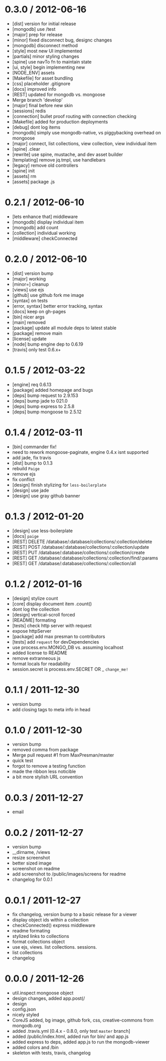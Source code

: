 
0.3.0 / 2012-06-16 
==================

  * [dist] version for initial release
  * [mongodb] use /test
  * [major] prep for release
  * [minor] fixed disconnect bug, designc changes
  * [mongodb] disconnect method
  * [style] most new UI implemented
  * [partials] minor styling changes
  * [spine] use navTo fn to maintain state
  * [ui, style] begin implementing new
  * [NODE_ENV] assets
  * [Makefile] for asset bundling
  * [css] placeholder .gitignore
  * [docs] improved info
  * [REST] updated for mongodb vs. mongoose
  * Merge branch 'develop'
  * [major] final before new skin
  * [sessions] redis
  * [connection] bullet proof routing with connection checking
  * [Makefile] added for production deployments
  * [debug] dont log items
  * [mongodb] simply use mongodb-native, vs piggybacking overhead on mongoose
  * [major] connect, list collections, view collection, view individual item
  * [spine] .clear
  * [rewrite] use spine, mustache, and dev asset builder
  * [templating] remove jq.tmpl, use handlebars
  * [legacy] remove old controllers
  * [spine] init
  * [assets] rm
  * [assets] package .js

0.2.1 / 2012-06-10 
==================

  * [lets enhance that] middleware
  * [mongodb] display individual item
  * [mongodb] add count
  * [collection] individual working
  * [middleware] checkConnected

0.2.0 / 2012-06-10 
==================

  * [dist] version bump
  * [major] working
  * [minor=] cleanup
  * [views] use ejs
  * [github] use github fork me image
  * [syntax] on tests
  * [error, syntax] better error tracking, syntax
  * [docs] keep on gh-pages
  * [bin] nicer args
  * [main] removed
  * [package] update all module deps to latest stable
  * [package] remove main
  * [license] update
  * [node] bump engine dep to 0.6.19
  * [travis] only test 0.6.x+

0.1.5 / 2012-03-22 
==================

  * [engine] req 0.6.13
  * [package] added homepage and bugs
  * [deps] bump request to 2.9.153
  * [deps] bump jade to 021.0
  * [deps] bump express to 2.5.8
  * [deps] bump mongoose to 2.5.12

0.1.4 / 2012-03-11 
==================

  * [bin] commander fix!
  * need to rework mongoose-paginate, engine 0.4.x isnt supported
  * add jade, fix travis
  * [dist] bump to 0.1.3
  * rebuild `Paige`
  * remove ejs
  * fix conflict
  * [design] finish stylizing for `less-boilerplate`
  * [design] use jade
  * [design] use gray github banner

0.1.3 / 2012-01-20 
==================

  * [design] use less-boilerplate
  * [docs] `paige`
  * [REST] DELETE /database/:database/collections/:collection/delete
  * [REST] POST /database/:database/collections/:collection/update
  * [REST] PUT /database/:database/collections/:collection/create
  * [REST] GET /database/:database/collections/:collection/find/:params
  * [REST] GET /database/:database/collections/:collection/all

0.1.2 / 2012-01-16 
==================

  * [design] stylize count
  * [core] display document item .count()
  * dont log the collection
  * [design] vertical-scroll forced
  * [README] formating
  * [tests] check http server with request
  * expose httpServer
  * [package] add max presman to contributors
  * [tests] add `request` for devDependencies
  * use process.env.MONGO_DB vs. assuming localhost
  * added license to README
  * remove extranneous js
  * format locals for readability
  * session.secret is process.env.SECRET OR _ `change_me!`

0.1.1 / 2011-12-30 
==================

  * version bump
  * add closing tags to meta info in head
 

0.1.0 / 2011-12-30 
==================

  * version bump
  * removed comma from package
  * Merge pull request #1 from MaxPresman/master
  * quick test
  * forgot to remove a testing function
  * made the ribbon less noticible
  * a bit more stylish URL convention

0.0.3 / 2011-12-27 
==================

  * email

0.0.2 / 2011-12-27 
==================

  * version bump
  * __dirname, /views
  * resize screenshot
  * better sized image
  * screenshot on readme
  * add screenshot to /public/images/screens for readme
  * changelog for 0.0.1

0.0.1 / 2011-12-27 
==================

  * fix changelog, version bump to a basic release for a viewer
  * display object ids within a collection
  * checkConnected() express middleware
  * readme formating
  * stylized links to collections
  * format collections object
  * use ejs, views. list collections. sessions.
  * list collections
  * changelog

0.0.0 / 2011-12-26 
==================

  * util.inspect mongoose object
  * design changes, added app.post(/
  * design
  * config.json
  * nicely styled
  * CoreJS added, bg image, github fork, css, creative-commons from mongodb.org
  * added .travis.yml [0.4.x - 0.8.0, only test `master` branch]
  * added /public/index.html, added run for bin/ and app.js
  * added express to deps, added app.js to run the mongodb-viewer
  * added colors and /bin
  * skeleton with tests, travis, changelog
